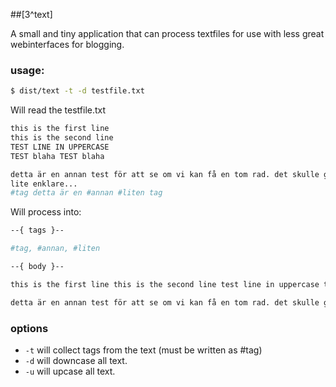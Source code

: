 ##[3^text]

A small and tiny application that can process textfiles for use with less great webinterfaces for blogging.   

### usage: 
```bash
$ dist/text -t -d testfile.txt
```

Will read the testfile.txt 
```bash
this is the first line
this is the second line
TEST LINE IN UPPERCASE
TEST blaha TEST blaha

detta är en annan test för att se om vi kan få en tom rad. det skulle göra livet
lite enklare...
#tag detta är en #annan #liten tag
```
Will process into: 

```bash
--{ tags }--

#tag, #annan, #liten

--{ body }--

this is the first line this is the second line test line in uppercase test blaha test blaha

detta är en annan test för att se om vi kan få en tom rad. det skulle göra livet lite enklare... tag detta är en annan liten tag
```
### options
+ `-t` will collect tags from the text (must be written as #tag) 
+ `-d` will downcase all text. 
+ `-u` will upcase all text. 
